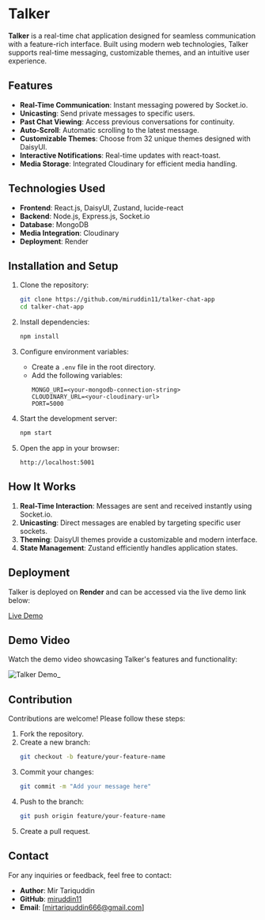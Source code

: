# Talker

**Talker** is a real-time chat application designed for seamless communication with a feature-rich interface. Built using modern web technologies, Talker supports real-time messaging, customizable themes, and an intuitive user experience.

## Features

- **Real-Time Communication**: Instant messaging powered by Socket.io.
- **Unicasting**: Send private messages to specific users.
- **Past Chat Viewing**: Access previous conversations for continuity.
- **Auto-Scroll**: Automatic scrolling to the latest message.
- **Customizable Themes**: Choose from 32 unique themes designed with DaisyUI.
- **Interactive Notifications**: Real-time updates with react-toast.
- **Media Storage**: Integrated Cloudinary for efficient media handling.

## Technologies Used

- **Frontend**: React.js, DaisyUI, Zustand, lucide-react
- **Backend**: Node.js, Express.js, Socket.io
- **Database**: MongoDB
- **Media Integration**: Cloudinary
- **Deployment**: Render

## Installation and Setup

1. Clone the repository:
   ```bash
   git clone https://github.com/miruddin11/talker-chat-app
   cd talker-chat-app
   ```

2. Install dependencies:
   ```bash
   npm install
   ```

3. Configure environment variables:
   - Create a `.env` file in the root directory.
   - Add the following variables:
     ```env
     MONGO_URI=<your-mongodb-connection-string>
     CLOUDINARY_URL=<your-cloudinary-url>
     PORT=5000
     ```

4. Start the development server:
   ```bash
   npm start
   ```

5. Open the app in your browser:
   ```
   http://localhost:5001
   ```

## How It Works

1. **Real-Time Interaction**: Messages are sent and received instantly using Socket.io.
2. **Unicasting**: Direct messages are enabled by targeting specific user sockets.
3. **Theming**: DaisyUI themes provide a customizable and modern interface.
4. **State Management**: Zustand efficiently handles application states.

## Deployment

Talker is deployed on **Render** and can be accessed via the live demo link below:

[Live Demo](https://talker-chat-app.onrender.com/login)

## Demo Video

Watch the demo video showcasing Talker's features and functionality:

![Talker Demo]([./path-to-video/demo-video.mp4](https://github.com/miruddin11/talker-chat-app/blob/main/Demo%20of%20Talker.mp4))_

## Contribution

Contributions are welcome! Please follow these steps:

1. Fork the repository.
2. Create a new branch:
   ```bash
   git checkout -b feature/your-feature-name
   ```
3. Commit your changes:
   ```bash
   git commit -m "Add your message here"
   ```
4. Push to the branch:
   ```bash
   git push origin feature/your-feature-name
   ```
5. Create a pull request.

## Contact

For any inquiries or feedback, feel free to contact:

- **Author**: Mir Tariquddin
- **GitHub**: [miruddin11](https://github.com/miruddin11)
- **Email**: [mirtariquddin666@gmail.com]
